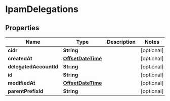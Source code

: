 # IpamDelegations

## Properties
Name | Type | Description | Notes
------------ | ------------- | ------------- | -------------
**cidr** | **String** |  |  [optional]
**createdAt** | [**OffsetDateTime**](OffsetDateTime.md) |  |  [optional]
**delegatedAccountId** | **String** |  |  [optional]
**id** | **String** |  |  [optional]
**modifiedAt** | [**OffsetDateTime**](OffsetDateTime.md) |  |  [optional]
**parentPrefixId** | **String** |  |  [optional]
